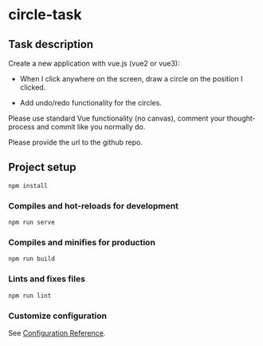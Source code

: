 # circle-task

## Task description
Create a new application with vue.js (vue2 or vue3):

- When I click anywhere on the screen, draw a circle on the position I clicked.

- Add undo/redo functionality for the circles.

Please use standard Vue functionality (no canvas), comment your thought-process and commit like you normally do.

Please provide the url to the github repo.

## Project setup
```
npm install
```

### Compiles and hot-reloads for development
```
npm run serve
```

### Compiles and minifies for production
```
npm run build
```

### Lints and fixes files
```
npm run lint
```

### Customize configuration
See [Configuration Reference](https://cli.vuejs.org/config/).
